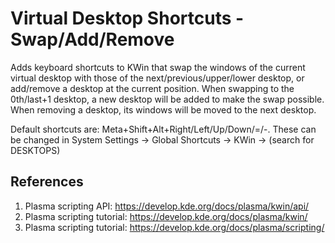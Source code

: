 # Virtual Desktop Shortcuts - Swap/Add/Remove

Adds keyboard shortcuts to KWin that swap the windows of the current virtual desktop with those of the next/previous/upper/lower desktop, or add/remove a desktop at the current position. When swapping to the 0th/last+1 desktop, a new desktop will be added to make the swap possible. When removing a desktop, its windows will be moved to the next desktop.

Default shortcuts are: Meta+Shift+Alt+Right/Left/Up/Down/=/-. These can be changed in System Settings → Global Shortcuts → KWin → (search for DESKTOPS)

## References

1. Plasma scripting API: <https://develop.kde.org/docs/plasma/kwin/api/>
2. Plasma scripting tutorial: <https://develop.kde.org/docs/plasma/kwin/>
3. Plasma scripting tutorial: <https://develop.kde.org/docs/plasma/scripting/>
